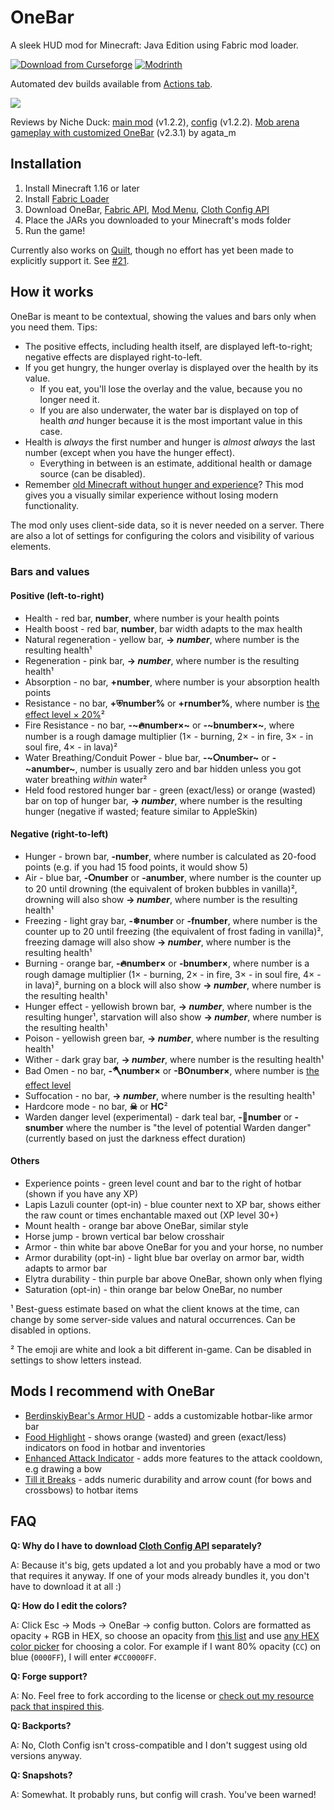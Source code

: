# OneBar

A sleek HUD mod for Minecraft: Java Edition using Fabric mod loader. 

[![Download from Curseforge](https://cf.way2muchnoise.eu/full_onebar_downloads%20on%20Curseforge.svg?badge_style=for_the_badge)](https://www.curseforge.com/minecraft/mc-mods/onebar) [![Modrinth](https://img.shields.io/modrinth/dt/onebar?color=4&label=Download%20from%20Modrinth&style=for-the-badge)](https://modrinth.com/mod/onebar) 

Automated dev builds available from [Actions tab](https://github.com/Madis0/OneBar/actions).

![](https://i.ibb.co/XtPJdcy/image.png)

Reviews by Niche Duck: [main mod](https://www.youtube.com/watch?v=-Exd6HXWSpc) (v1.2.2), [config](https://www.youtube.com/watch?v=fJbe21IGc7U) (v1.2.2). 
[Mob arena gameplay with customized OneBar](https://www.youtube.com/watch?v=2wvhI5AhvE0) (v2.3.1) by agata_m

## Installation

1. Install Minecraft 1.16 or later
2. Install [Fabric Loader](https://fabricmc.net/use/)
3. Download OneBar, [Fabric API](https://www.curseforge.com/minecraft/mc-mods/fabric-api), [Mod Menu](https://www.curseforge.com/minecraft/mc-mods/modmenu), [Cloth Config API](https://www.curseforge.com/minecraft/mc-mods/cloth-config)
4. Place the JARs you downloaded to your Minecraft's mods folder
5. Run the game!

Currently also works on [Quilt](https://quiltmc.org), though no effort has yet been made to explicitly support it. See [#21](https://github.com/Madis0/OneBar/issues/21).

## How it works

OneBar is meant to be contextual, showing the values and bars only when you need them. Tips:

* The positive effects, including health itself, are displayed left-to-right; negative effects are displayed right-to-left. 
* If you get hungry, the hunger overlay is displayed over the health by its value. 
  * If you eat, you'll lose the overlay and the value, because you no longer need it. 
  * If you are also underwater, the water bar is displayed on top of health _and_ hunger because it is the most important value in this case. 
* Health is _always_ the first number and hunger is _almost always_ the last number (except when you have the hunger effect).
  * Everything in between is an estimate, additional health or damage source (can be disabled).
* Remember [old Minecraft without hunger and experience](https://minecraft.fandom.com/wiki/File:Beta_1.7.png)? This mod gives you a visually similar experience without losing modern functionality.
 
The mod only uses client-side data, so it is never needed on a server. There are also a lot of settings for configuring the colors and visibility of various elements.

### Bars and values

#### Positive (left-to-right)

* Health - red bar, **number**, where number is your health points
* Health boost - red bar, **number**, bar width adapts to the max health
* Natural regeneration - yellow bar, **→ _number_**, where number is the resulting health¹
* Regeneration - pink bar, **→ _number_**, where number is the resulting health¹
* Absorption - no bar, **+number**, where number is your absorption health points
* Resistance - no bar, **+⛨number%** or **+rnumber%**, where number is [the effect level × 20%](https://minecraft.gamepedia.com/Resistance#Effect)²
* Fire Resistance - no bar, **-~🔥number×~** or **-~bnumber×~**, where number is a rough damage multiplier (1× - burning, 2× - in fire, 3× - in soul fire, 4× - in lava)²
* Water Breathing/Conduit Power - blue bar, **-~⭘number~** or **-~anumber~**, number is usually zero and bar hidden unless you got water breathing _within_ water²
* Held food restored hunger bar - green (exact/less) or orange (wasted) bar on top of hunger bar, **→ _number_**, where number is the resulting hunger (negative if wasted; feature similar to AppleSkin)

#### Negative (right-to-left)

* Hunger - brown bar, **-number**, where number is calculated as 20-food points (e.g. if you had 15 food points, it would show 5)
* Air - blue bar, **-⭘number** or **-anumber**, where number is the counter up to 20 until drowning (the equivalent of broken bubbles in vanilla)², drowning will also show **→ _number_**, where number is the resulting health¹
* Freezing - light gray bar, **-❄number** or **-fnumber**, where number is the counter up to 20 until freezing (the equivalent of frost fading in vanilla)², freezing damage will also show **→ _number_**, where number is the resulting health¹
* Burning - orange bar, **-🔥number×** or **-bnumber×**, where number is a rough damage multiplier (1× - burning, 2× - in fire, 3× - in soul fire, 4× - in lava)², burning on a block will also show **→ _number_**, where number is the resulting health¹
* Hunger effect - yellowish brown bar, **→ _number_**, where number is the resulting hunger¹, starvation will also show **→ _number_**, where number is the resulting health¹
* Poison - yellowish green bar, **→ _number_**, where number is the resulting health¹
* Wither - dark gray bar, **→ _number_**, where number is the resulting health¹
* Bad Omen - no bar, **-🪓number×** or **-BOnumber×**, where number is [the effect level](https://minecraft.fandom.com/wiki/Bad_Omen#Effect)
* Suffocation - no bar, **→ _number_**, where number is the resulting health¹
* Hardcore mode - no bar, **☠** or **HC**²
* Warden danger level (experimental) - dark teal bar, **-🔔number** or **-snumber** where the number is "the level of potential Warden danger" (currently based on just the darkness effect duration)

#### Others

* Experience points - green level count and bar to the right of hotbar (shown if you have any XP)
* Lapis Lazuli counter (opt-in) - blue counter next to XP bar, shows either the raw count or times enchantable maxed out (XP level 30+)
* Mount health - orange bar above OneBar, similar style
* Horse jump - brown vertical bar below crosshair
* Armor - thin white bar above OneBar for you and your horse, no number
* Armor durability (opt-in) - light blue bar overlay on armor bar, width adapts to armor bar
* Elytra durability - thin purple bar above OneBar, shown only when flying
* Saturation (opt-in) - thin orange bar below OneBar, no number

¹ Best-guess estimate based on what the client knows at the time, can change by some server-side values and natural occurrences. Can be disabled in options.

² The emoji are white and look a bit different in-game. Can be disabled in settings to show letters instead.

## Mods I recommend with OneBar

* [BerdinskiyBear's Armor HUD](https://www.curseforge.com/minecraft/mc-mods/berdinskiybears-armor-hud) - adds a customizable hotbar-like armor bar
* [Food Highlight](https://www.curseforge.com/minecraft/mc-mods/food-highlight) - shows orange (wasted) and green (exact/less) indicators on food in hotbar and inventories
* [Enhanced Attack Indicator](https://www.curseforge.com/minecraft/mc-mods/enhanced-attack-indicator) - adds more features to the attack cooldown, e.g drawing a bow
* [Till it Breaks](https://www.curseforge.com/minecraft/mc-mods/till-it-breaks) - adds numeric durability and arrow count (for bows and crossbows) to hotbar items

## FAQ

**Q: Why do I have to download [Cloth Config API](https://www.curseforge.com/minecraft/mc-mods/cloth-config) separately?**

A: Because it's big, gets updated a lot and you probably have a mod or two that requires it anyway. If one of your mods already bundles it, you don't have to download it at all :)

**Q: How do I edit the colors?**

A: Click Esc -> Mods -> OneBar -> config button. Colors are formatted as opacity + RGB in HEX, so choose an opacity from [this list](https://gist.github.com/lopspower/03fb1cc0ac9f32ef38f4#all-hex-value-from-100-to-0-alpha) and use [any HEX color picker](https://rgbacolorpicker.com/hex-color-picker) for choosing a color. For example if I want 80% opacity (`CC`) on blue (`0000FF`), I will enter `#CC0000FF`.

**Q: Forge support?**

A: No. Feel free to fork according to the license or [check out my resource pack that inspired this](https://www.curseforge.com/minecraft/texture-packs/material-design-hud).

**Q: Backports?**

A: No, Cloth Config isn't cross-compatible and I don't suggest using old versions anyway.

**Q: Snapshots?**

A: Somewhat. It probably runs, but config will crash. You've been warned!
